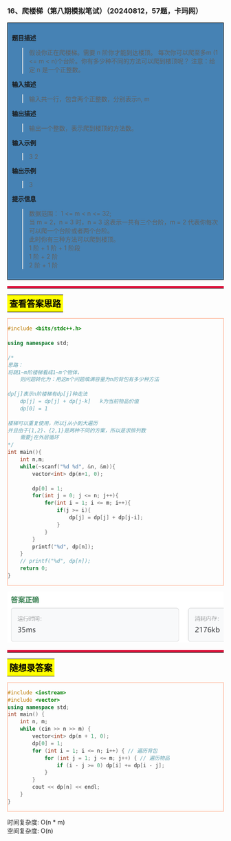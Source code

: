 ### 16、爬楼梯（第八期模拟笔试）（20240812，57题，卡玛网）
<div style="border: 1px solid black; padding: 10px; background-color: SteelBlue;">

**题目描述**
>假设你正在爬楼梯。需要 n 阶你才能到达楼顶。 
每次你可以爬至多m (1 <= m < n)个台阶。你有多少种不同的方法可以爬到楼顶呢？ 
注意：给定 n 是一个正整数。

**输入描述**
>输入共一行，包含两个正整数，分别表示n, m

**输出描述**
>输出一个整数，表示爬到楼顶的方法数。

**输入示例**
>3 2

**输出示例**
>3

**提示信息**
>数据范围：
1 <= m < n <= 32;  
当 m = 2，n = 3 时，n = 3 这表示一共有三个台阶，m = 2 代表你每次可以爬一个台阶或者两个台阶。  
此时你有三种方法可以爬到楼顶。  
1 阶 + 1 阶 + 1 阶段  
1 阶 + 2 阶  
2 阶 + 1 阶  

  </p>
</div>

<hr style="border-top: 5px solid #DC143C;">
<table>
  <tr>
    <td bgcolor="Yellow" style="padding: 5px; border: 0px solid black;">
      <span style="font-weight: bold; font-size: 20px;color: black;">
      查看答案思路
      </span>
    </td>
  </tr>
</table>
<div style="padding: 0px; border: 1.5px solid LightSalmon; margin-bottom: 10px;">

```C++ {.line-numbers}
#include <bits/stdc++.h>

using namespace std;

/*
思路：
将跳1~m阶楼梯看成1~m个物体，
    则问题转化为：用这m个问题填满容量为n的背包有多少种方法
    
dp[j]表示n阶楼梯有dp[j]种走法
    dp[j] = dp[j] + dp[j-k]   k为当前物品价值
    dp[0] = 1
    
楼梯可以重复使用，所以j从小到大遍历
并且由于{1,2}、{2,1}是两种不同的方案，所以是求排列数
    需要j在外层循环
*/
int main(){
    int n,m;
    while(~scanf("%d %d", &n, &m)){
        vector<int> dp(n+1, 0);
        
        dp[0] = 1;
        for(int j = 0; j <= n; j++){
            for(int i = 1; i <= m; i++){
                if(j >= i){
                    dp[j] = dp[j] + dp[j-i];
                }
            }
        }
        printf("%d", dp[n]);
    }
    // printf("%d", dp[n]);
    return 0;
}

```

</div>

![alt text](image/a70512ed6c50ac86625b4f967e014a8.png)

<hr style="border-top: 5px solid #DC143C;">

<table>
  <tr>
    <td bgcolor="Yellow" style="padding: 5px; border: 0px solid black;">
      <span style="font-weight: bold; font-size: 20px;color: black;">
      随想录答案
      </span>
    </td>
  </tr>
</table>

<div style="padding: 0px; border: 1.5px solid LightSalmon; margin-bottom: 10px">

```C++ {.line-numbers}
#include <iostream>
#include <vector>
using namespace std;
int main() {
    int n, m;
    while (cin >> n >> m) {
        vector<int> dp(n + 1, 0);
        dp[0] = 1;
        for (int i = 1; i <= n; i++) { // 遍历背包
            for (int j = 1; j <= m; j++) { // 遍历物品
                if (i - j >= 0) dp[i] += dp[i - j];
            }
        }
        cout << dp[n] << endl;
    }
}
```
</div>

时间复杂度: O(n * m)  
空间复杂度: O(n)